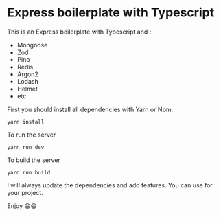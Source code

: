 # Express boilerplate with Typescript

This is an Express boilerplate with Typescript and :
- Mongoose
- Zod
- Pino
- Redis
- Argon2
- Lodash
- Helmet
- etc

First you should install all dependencies with Yarn or Npm:
```npm
yarn install
```

To run the server
```npm 
yarn run dev
```

To build the server
```npm
yarn run build
```

I will always update the dependencies and add features. You can use for your project.

Enjoy 😄😄